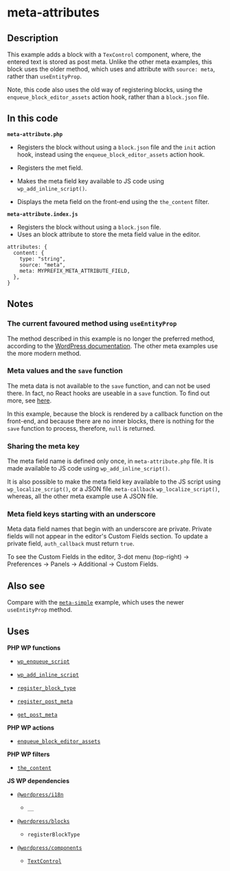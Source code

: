 # meta-attributes

## Description

This example adds a block with a `TexControl` component, where, the entered text is stored as post meta. Unlike the other meta examples, this block uses the older method, which uses and attribute with `source: meta`, rather than `useEntityProp`.

Note, this code also uses the old way of registering blocks, using the `enqueue_block_editor_assets` action hook, rather than a `block.json` file.

## In this code

**`meta-attribute.php`**

- Registers the block without using a `block.json` file and the `init` action hook, instead using the
  `enqueue_block_editor_assets` action hook.

- Registers the met field.

- Makes the meta field key available to JS code using `wp_add_inline_script()`.

- Displays the meta field on the front-end using the `the_content` filter.

**`meta-attribute.index.js`**

- Registers the block without using a `block.json` file.
- Uses an block attribute to store the meta field value in the editor.

```
attributes: {
  content: {
    type: "string",
    source: "meta",
    meta: MYPREFIX_META_ATTRIBUTE_FIELD,
  },
}
```

## Notes

### The current favoured method using `useEntityProp`

The method described in this example is no longer the preferred method, according to the [WordPress documentation](https://developer.wordpress.org/block-editor/how-to-guides/metabox/). The other meta examples use the more modern method.

### Meta values and the `save` function

The meta data is not available to the `save` function, and can not be used there. In fact, no React hooks are useable in a `save` function. To find out more, see [here](https://github.com/WordPress/gutenberg/issues/36265#issuecomment-962684758).

In this example, because the block is rendered by a callback function on the front-end, and because there are no inner blocks, there is nothing for the `save` function to process, therefore, `null` is returned.

### Sharing the meta key

The meta field name is defined only once, in `meta-attribute.php` file. It is made available to JS code using `wp_add_inline_script()`.

It is also possible to make the meta field key available to the JS script using `wp_localize_script()`, or a JSON file. `meta-callback` `wp_localize_script()`, whereas, all the other meta example use A JSON file.

### Meta field keys starting with an underscore

Meta data field names that begin with an underscore are private. Private fields will not appear in the editor's Custom Fields section. To update a private field, `auth_callback` must return `true`.

To see the Custom Fields in the editor, 3-dot menu (top-right) -> Preferences -> Panels -> Additional -> Custom Fields.

## Also see

Compare with the [`meta-simple`](../meta-simple/) example, which uses the newer `useEntityProp` method.

## Uses

**PHP WP functions**

- [`wp_enqueue_script`](https://developer.wordpress.org/reference/functions/wp_enqueue_script/)

- [`wp_add_inline_script`](https://developer.wordpress.org/reference/functions/wp_add_inline_script/)

- [`register_block_type`](https://developer.wordpress.org/reference/functions/register_block_type/)

- [`register_post_meta`](https://developer.wordpress.org/reference/functions/register_post_meta/)

- [`get_post_meta`](https://developer.wordpress.org/reference/functions/get_post_meta/)

**PHP WP actions**

- [`enqueue_block_editor_assets`](https://developer.wordpress.org/reference/hooks/enqueue_block_editor_assets/)

**PHP WP filters**

- [`the_content`](https://developer.wordpress.org/reference/functions/the_content/)

**JS WP dependencies**

- [`@wordpress/i18n`](https://developer.wordpress.org/block-editor/reference-guides/packages/packages-i18n/)

  - `__`

- [`@wordpress/blocks`](https://developer.wordpress.org/block-editor/reference-guides/packages/packages-blocks/)

  - `registerBlockType`

- [`@wordpress/components`](https://developer.wordpress.org/block-editor/reference-guides/components/)

  - [`TextControl`](https://developer.wordpress.org/block-editor/reference-guides/components/text-control/)

